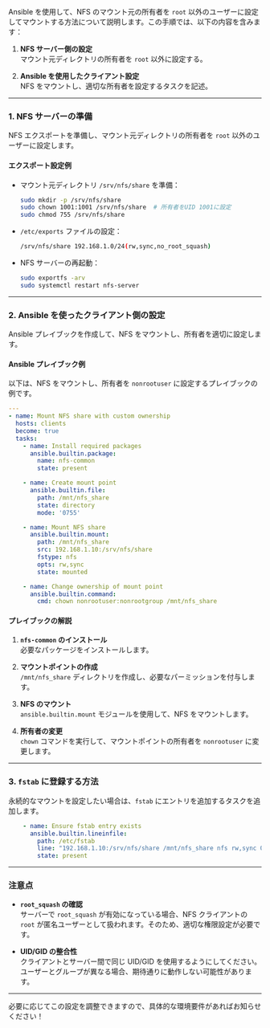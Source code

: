 Ansible を使用して、NFS のマウント元の所有者を `root` 以外のユーザーに設定してマウントする方法について説明します。この手順では、以下の内容を含みます：

1. **NFS サーバー側の設定**  
   マウント元ディレクトリの所有者を `root` 以外に設定する。

2. **Ansible を使用したクライアント設定**  
   NFS をマウントし、適切な所有者を設定するタスクを記述。

---

### **1. NFS サーバーの準備**
NFS エクスポートを準備し、マウント元ディレクトリの所有者を `root` 以外のユーザーに設定します。

#### **エクスポート設定例**
- マウント元ディレクトリ `/srv/nfs/share` を準備：
  ```bash
  sudo mkdir -p /srv/nfs/share
  sudo chown 1001:1001 /srv/nfs/share  # 所有者をUID 1001に設定
  sudo chmod 755 /srv/nfs/share
  ```

- `/etc/exports` ファイルの設定：
  ```bash
  /srv/nfs/share 192.168.1.0/24(rw,sync,no_root_squash)
  ```

- NFS サーバーの再起動：
  ```bash
  sudo exportfs -arv
  sudo systemctl restart nfs-server
  ```

---

### **2. Ansible を使ったクライアント側の設定**
Ansible プレイブックを作成して、NFS をマウントし、所有者を適切に設定します。

#### **Ansible プレイブック例**
以下は、NFS をマウントし、所有者を `nonrootuser` に設定するプレイブックの例です。

```yaml
---
- name: Mount NFS share with custom ownership
  hosts: clients
  become: true
  tasks:
    - name: Install required packages
      ansible.builtin.package:
        name: nfs-common
        state: present

    - name: Create mount point
      ansible.builtin.file:
        path: /mnt/nfs_share
        state: directory
        mode: '0755'

    - name: Mount NFS share
      ansible.builtin.mount:
        path: /mnt/nfs_share
        src: 192.168.1.10:/srv/nfs/share
        fstype: nfs
        opts: rw,sync
        state: mounted

    - name: Change ownership of mount point
      ansible.builtin.command:
        cmd: chown nonrootuser:nonrootgroup /mnt/nfs_share
```

#### **プレイブックの解説**
1. **`nfs-common` のインストール**  
   必要なパッケージをインストールします。

2. **マウントポイントの作成**  
   `/mnt/nfs_share` ディレクトリを作成し、必要なパーミッションを付与します。

3. **NFS のマウント**  
   `ansible.builtin.mount` モジュールを使用して、NFS をマウントします。

4. **所有者の変更**  
   `chown` コマンドを実行して、マウントポイントの所有者を `nonrootuser` に変更します。

---

### **3. `fstab` に登録する方法**
永続的なマウントを設定したい場合は、`fstab` にエントリを追加するタスクを追加します。

```yaml
    - name: Ensure fstab entry exists
      ansible.builtin.lineinfile:
        path: /etc/fstab
        line: "192.168.1.10:/srv/nfs/share /mnt/nfs_share nfs rw,sync 0 0"
        state: present
```

---

### **注意点**
- **`root_squash` の確認**  
  サーバーで `root_squash` が有効になっている場合、NFS クライアントの `root` が匿名ユーザーとして扱われます。そのため、適切な権限設定が必要です。

- **UID/GID の整合性**  
  クライアントとサーバー間で同じ UID/GID を使用するようにしてください。ユーザーとグループが異なる場合、期待通りに動作しない可能性があります。

---

必要に応じてこの設定を調整できますので、具体的な環境要件があればお知らせください！
